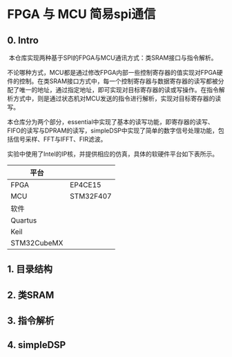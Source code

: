 # FPGA 与 MCU 简易spi通信

## 0. Intro

​        本仓库实现两种基于SPI的FPGA与MCU通讯方式：类SRAM接口与指令解析。

​        不论哪种方式，MCU都是通过修改FPGA内部一些控制寄存器的值实现对FPGA硬件的控制。在类SRAM接口方式中，每一个控制寄存器与数据寄存器的读写都被分配了唯一的地址，通过指定地址，即可实现对目标寄存器的读或写操作。在指令解析方式中，则是通过状态机对MCU发送的指令进行解析，实现对目标寄存器的读写。

​        本仓库分为两个部分，essential中实现了基本的读写功能，即寄存器的读写、FIFO的读写与DPRAM的读写，simpleDSP中实现了简单的数字信号处理功能，包括信号采样、FFT与IFFT、FIR滤波。

​        实验中使用了Intel的IP核，并提供相应的仿真，具体的软硬件平台如下表所示。

| 平台          |           |
| ----------- |:--------- |
| FPGA        | EP4CE15   |
| MCU         | STM32F407 |
| 软件          |           |
| Quartus     |           |
| Keil        |           |
| STM32CubeMX |           |

## 1. 目录结构



## 2. 类SRAM



## 3. 指令解析



## 4. simpleDSP
